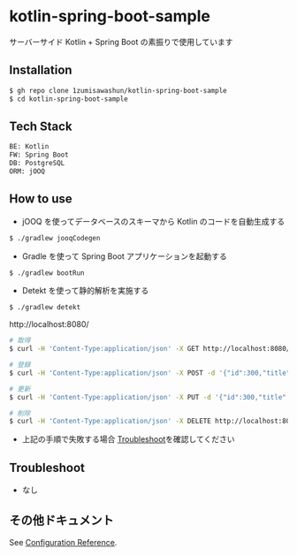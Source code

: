 # kotlin-spring-boot-sample

サーバーサイド Kotlin + Spring Boot の素振りで使用しています

## Installation

```bash
$ gh repo clone 1zumisawashun/kotlin-spring-boot-sample
$ cd kotlin-spring-boot-sample
```

## Tech Stack

```bash
BE: Kotlin
FW: Spring Boot
DB: PostgreSQL
ORM: jOOQ
```

## How to use

- jOOQ を使ってデータベースのスキーマから Kotlin のコードを自動生成する

```bash
$ ./gradlew jooqCodegen
```

- Gradle を使って Spring Boot アプリケーションを起動する

```bash
$ ./gradlew bootRun
```

- Detekt を使って静的解析を実施する

```bash
$ ./gradlew detekt 
```

http://localhost:8080/

```bash
# 取得
$ curl -H 'Content-Type:application/json' -X GET http://localhost:8080/book/detail/100

# 登録
$ curl -H 'Content-Type:application/json' -X POST -d '{"id":300,"title":"Spring入門","author":"コトリン太郎","releaseDate":"2025-04-20"}' http://localhost:8080/book/register

# 更新
$ curl -H 'Content-Type:application/json' -X PUT -d '{"id":300,"title":"SpringBoot入門","releaseDate":"2025-04-20"}' http://localhost:8080/book/update

# 削除
$ curl -H 'Content-Type:application/json' -X DELETE http://localhost:8080/book/delete/300
```

- 上記の手順で失敗する場合 [Troubleshoot](#Troubleshoot)を確認してください

## Troubleshoot

- なし

## その他ドキュメント

See [Configuration Reference](https://kotlinlang.org/).